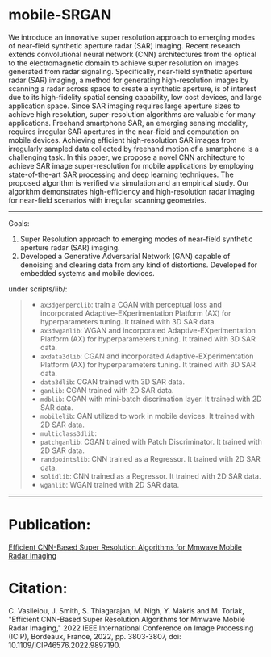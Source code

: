 # mobile-SRGAN

We introduce an innovative super resolution approach to emerging modes of near-field synthetic aperture radar (SAR) imaging. Recent research extends convolutional neural network (CNN) architectures from the optical to the electromagnetic domain to achieve super resolution on images generated from radar signaling. 
Specifically, near-field synthetic aperture radar (SAR) imaging, a method for generating high-resolution images by scanning a radar across space to create a synthetic aperture, is of interest due to its high-fidelity spatial sensing capability, low cost devices, and large application space.
Since SAR imaging requires large aperture sizes to achieve high resolution, super-resolution algorithms are valuable for many applications. Freehand smartphone SAR, an emerging sensing modality, requires irregular SAR apertures in the near-field and computation on mobile devices.
Achieving efficient high-resolution SAR images from irregularly sampled data collected by freehand motion of a smartphone is a challenging task. 
In this paper, we propose a novel CNN architecture to achieve SAR image super-resolution for mobile applications by employing state-of-the-art SAR processing and deep learning techniques. The proposed algorithm is verified via simulation and an empirical study. Our algorithm demonstrates high-efficiency and high-resolution radar imaging for near-field scenarios with irregular scanning geometries.

----

Goals:
 1. Super Resolution approach to emerging modes of near-field synthetic aperture radar (SAR) imaging.
 2. Developed a Generative Adversarial Network (GAN) capable of denoising and clearing data from any kind of distortions. Developed for embedded systems and mobile devices.
 
under scripts/lib/:
> - `ax3dgenperclib`: train a CGAN with perceptual loss and incorporated Adaptive-EXperimentation Platform (AX) for hyperparameters tuning. It trained with 3D SAR data.
> - `ax3dwganlib`: WGAN and incorporated Adaptive-EXperimentation Platform (AX) for hyperparameters tuning. It trained with 3D SAR data.
> - `axdata3dlib`: CGAN and incorporated Adaptive-EXperimentation Platform (AX) for hyperparameters tuning. It trained with 3D SAR data.
> - `data3dlib`: CGAN trained with 3D SAR data.
> - `ganlib`: CGAN trained with 2D SAR data.
> - `mdblib`: CGAN with mini-batch discrimation layer. It trained with 2D SAR data.
> - `mobilelib`: GAN utilized to work in mobile devices. It trained with 2D SAR data.
> - `multiclass3dlib`: 
> - `patchganlib`: CGAN trained with Patch Discriminator. It trained with 2D SAR data.
> - `randpointslib`: CNN trained as a Regressor. It trained with 2D SAR data.
> - `solidlib`: CNN trained as a Regressor. It trained with 2D SAR data.
> - `wganlib`: WGAN trained with 2D SAR data.
 
----

# Publication:

[Efficient CNN-Based Super Resolution Algorithms for Mmwave Mobile Radar Imaging](https://ieeexplore.ieee.org/document/9897190)

# Citation:

C. Vasileiou, J. Smith, S. Thiagarajan, M. Nigh, Y. Makris and M. Torlak, "Efficient CNN-Based Super Resolution Algorithms for Mmwave Mobile Radar Imaging," 2022 IEEE International Conference on Image Processing (ICIP), Bordeaux, France, 2022, pp. 3803-3807, doi: 10.1109/ICIP46576.2022.9897190.
